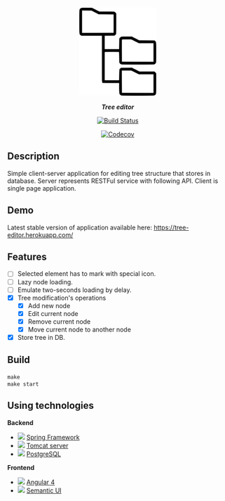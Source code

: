 <p align="center">
  <img title="Redash" src='logo.png' height="200px"/>
</p>
<p align="center">
  <strong><i>Tree editor</i></strong>
</p>
<p align="center">
    <a href='https://circleci.com/gh/unrealwork/tree-editor'><img title="Build Status" src='https://circleci.com/gh/unrealwork/tree-editor.svg?style=svg'/></a>
    
</p>
<p align="center">
    <a href="https://codecov.io/gh/unrealwork/tree-editor">
      <img src="https://codecov.io/gh/unrealwork/tree-editor/branch/master/graph/badge.svg" alt="Codecov" />
    </a>
</p>

## Description
Simple client-server application for editing tree structure that stores in database.
Server represents RESTFul service with following API. Client is single page application.

## Demo
Latest stable version of application available here: https://tree-editor.herokuapp.com/
## Features
- [ ] Selected element has to mark with special icon. 
- [ ] Lazy node loading.
- [ ] Emulate two-seconds loading by delay.
- [x] Tree modification's operations
  - [x] Add new node
  - [x] Edit current node
  - [x] Remove current node
  - [x] Move current node to another node 
- [x] Store tree in DB.

## Build
```
make
make start
```


## Using technologies

**Backend**
- ![](http://projects.spring.io/spring-cloud/favicon.png) [Spring Framework](https://spring.io/)
- <img height="30px" src="http://tomcat.apache.org/images/tomcat.png"> <a href="http://tomcat.apache.org/">Tomcat server</a>
- <img height="30px" src="https://www.postgresql.org/media/img/about/press/elephant.png"> <a href="https://www.postgresql.org/">PostgreSQL</a>

**Frontend**
- <img height="30px" src="https://encrypted-tbn0.gstatic.com/images?q=tbn:ANd9GcTyg4aaAWwVMluZ7tCWbh9WRTG6lVdAuRS5OoxqSgqmpK2Vq4qz"> <a href="https://angular.io/">Angular 4</a>
- <img height="30px" src="https://semantic-ui.com/images/logo.png"> <a href="https://semantic-ui.com/">Semantic UI</a>

